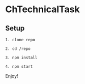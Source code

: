 # ChTechnicalTask
## Setup
`1. clone repo`

`2. cd /repo`

`3. npm install`

`4. npm start`

Enjoy!
